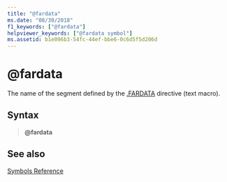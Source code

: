 ```yaml
---
title: "@fardata"
ms.date: "08/30/2018"
f1_keywords: ["@fardata"]
helpviewer_keywords: ["@fardata symbol"]
ms.assetid: b1e096b3-54fc-44ef-bbe6-0c6d5f5d206d
---
```

# \@fardata

The name of the segment defined by the [.FARDATA](../../assembler/masm/dot-fardata.md) directive (text macro).

## Syntax

> **\@fardata**

## See also

[Symbols Reference](../../assembler/masm/symbols-reference.md)
